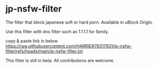 # jp-nsfw-filter
The filter that block japanese soft or hard porn. Available in uBlock Origin.

Use this filter with dns filter such as 1.1.1.1 for family.

copy & paste link in below
https://raw.githubusercontent.com/HARRIER79317931/jp-nsfw-filter/refs/heads/main/jp-nsfw-filter.txt

This filter is still in beta. All contributions are welcome.
